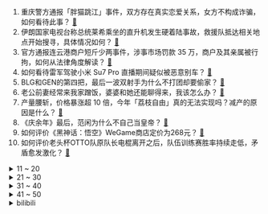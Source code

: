 1. 重庆警方通报「胖猫跳江」事件，双方存在真实恋爱关系，女方不构成诈骗，如何看待此事？ [:link:](https://www.zhihu.com/question/656524797)
2. 伊朗国家电视台称总统莱希乘坐的直升机发生硬着陆事故，救援队抵达相关地点开始搜寻，具体情况如何？ [:link:](https://www.zhihu.com/question/656533897)
3. 官方通报连云港商户短斤少两事件，涉事市场罚款 35 万，商户及其亲属被行拘，如何从法律角度解读？ [:link:](https://www.zhihu.com/question/656512636)
4. 如何看待雷军驾驶小米 Su7 Pro 直播期间疑似被恶意别车？ [:link:](https://www.zhihu.com/question/656417630)
5. BLG和GEN的第四把，最后一波双射手为什么不打团却要偷家？ [:link:](https://www.zhihu.com/question/656536821)
6. 老公前妻经常来我家蹭饭，婆婆和她还能聊得来，我该怎么办？ [:link:](https://www.zhihu.com/question/656149260)
7. 产量腰斩，价格暴涨超 10 倍，今年「荔枝自由」真的无法实现吗？减产的原因是什么？ [:link:](https://www.zhihu.com/question/656485042)
8. 《庆余年》最后，范闲为什么不自己当皇帝？ [:link:](https://www.zhihu.com/question/642254082)
9. 如何评价《黑神话：悟空》WeGame商店定价为268元？ [:link:](https://www.zhihu.com/question/656527126)
10. 如何评价老头杯OTTO队原队长电棍离开之后，队伍训练赛胜率持续走低，矛盾愈发激化？ [:link:](https://www.zhihu.com/question/656383241)
<details>
<summary>11 ~ 20</summary>

11. 《歌手2024》比赛的是歌手，为什么观众持续破防？背后是怎样的大众情绪？ [:link:](https://www.zhihu.com/question/656284481)
12. 离婚冷静期男子持刀闯妻子家被反杀，女方被认定属正当防卫，如何从法律角度解读？ [:link:](https://www.zhihu.com/question/656285179)
13. 2023 MSI 总决赛 GEN 3:1 BLG 夺队史首个季中赛冠军，如何评价这场比赛？ [:link:](https://www.zhihu.com/question/656517548)
14. 95 后小伙毕业后回乡当村医，记下 1192 位村民健康信息，对于他的选择你怎么看？ [:link:](https://www.zhihu.com/question/656161887)
15. 有哪些因高空坠落而死的历史人物？ [:link:](https://www.zhihu.com/question/654893547)
16. 你听说过最没用的冷知识是啥？ [:link:](https://www.zhihu.com/question/62631815)
17. 孩子写作业比较慢，该怎么办？ [:link:](https://www.zhihu.com/question/656064365)
18. 为什么将《徐霞客游记》的开篇日设定为中国旅游日? [:link:](https://www.zhihu.com/question/656446628)
19. 一个人的第六感到底有多准？ [:link:](https://www.zhihu.com/question/287297211)
20. 怎样做到“不抱怨”？ [:link:](https://www.zhihu.com/question/20064565)
</details>
<details>
<summary>21 ~ 30</summary>

21. 有没有全盘照搬资本主义发达国家体制而失败的国家的例子？ [:link:](https://www.zhihu.com/question/653545903)
22. 雷军登顶《歌手》摇人榜第一，本人直播回应「不要开玩笑了，谢谢大家的支持」，如何看待此事？ [:link:](https://www.zhihu.com/question/656401935)
23. 主角的超能力设定为控制水，技能招式如何玩出花样? [:link:](https://www.zhihu.com/question/387480003)
24. 如何从心理学角度，看待「未成年犯罪心理的形成」？作为家长，如何及时识别及正确引导？ [:link:](https://www.zhihu.com/question/649374494)
25. 《崩坏:星穹铁道》中知更鸟的诱惑在哪里? [:link:](https://www.zhihu.com/question/651084638)
26. 真正的清醒是什么样的？ [:link:](https://www.zhihu.com/question/643217809)
27. 房产新政出台地产股拉升，地产相关 ETF 集体涨逾 3%，后续走势如何？ [:link:](https://www.zhihu.com/question/656296400)
28. 当你心情烦躁时，阅读哪些文章或者书籍可以让你平复心情？ [:link:](https://www.zhihu.com/question/655538105)
29. 马斯克最新动作，脑机试验开始招募第二名患者，首试者称「这款设备让我震惊」，哪些信息值得关注？ [:link:](https://www.zhihu.com/question/656478364)
30. 理性讨论，2024msi是不是GEN的定制版本？ [:link:](https://www.zhihu.com/question/656527086)
</details>
<details>
<summary>31 ~ 40</summary>

31. 人行征信中心这个单位的待遇和发展前景如何？ [:link:](https://www.zhihu.com/question/479647167)
32. 如何评价电视剧《庆余年第二季》7-8 集？ [:link:](https://www.zhihu.com/question/656415252)
33. 你最近十年用的哪种品牌的手机？ [:link:](https://www.zhihu.com/question/656013838)
34. 金价达 740 元/克，机构和分析师称「金价未来仍有上涨空间」，可能上涨多少？ [:link:](https://www.zhihu.com/question/656483738)
35. 5 月 19-21 日广东广西福建等地将有大暴雨，目前情况如何？需要做好哪些应对措施？ [:link:](https://www.zhihu.com/question/656486065)
36. 南京多家市场被曝缺斤短两，举报者被市场人员抢摔手机，官方回应「已立案调查」，消费者如何维护自身权益？ [:link:](https://www.zhihu.com/question/656481925)
37. 如何评价周深新专辑《反深代词》？ [:link:](https://www.zhihu.com/question/656485633)
38. 普通人靠什么出头？ [:link:](https://www.zhihu.com/question/656302028)
39. 广东人将挑战暴雨上班 30 天，气象部门预计今年龙舟水总体略偏重，什么是龙舟水？需要做好哪些准备？ [:link:](https://www.zhihu.com/question/656477975)
40. 问界再发新M7 Max 焕新版，此次升级可以购入吗？ [:link:](https://www.zhihu.com/question/656277704)
</details>
<details>
<summary>41 ~ 50</summary>

41. 最治愈你的一句话是什么？ [:link:](https://www.zhihu.com/question/656386924)
42. 《原神》中“七神掉价”是不是水草武力羸弱而给人的错觉? [:link:](https://www.zhihu.com/question/655046785)
43. 如果把桥都拆了，图们江可否被疏浚至具备航运价值？ [:link:](https://www.zhihu.com/question/396485576)
44. 5 月 19 日山西大同市阳高县发生 3.9 级地震，哪些地方有震感？遇到地震如何避险？ [:link:](https://www.zhihu.com/question/656447605)
45. 23-24 赛季英超曼城 3:1 西汉姆联强势夺联赛四连冠，杜库倒钩破门，如何评价这场比赛？ [:link:](https://www.zhihu.com/question/656535511)
46. 2024 季中冠军赛决赛 GEN VS BLG，如何评价这场比赛？ [:link:](https://www.zhihu.com/question/656497281)
47. 怎么看待《黑神话：悟空》WeGame预告，2024.8.20同步发售？ [:link:](https://www.zhihu.com/question/656521234)
48. 天猫 618 开卖发放海量美妆大额券，大家都打算在本次 618 入手哪些优质美妆好物？ [:link:](https://www.zhihu.com/question/656302220)
49. 怎么看待在5月17日沪渝高速湖北蔡甸段运输卡车和多辆问界M5、问界M7、问界M9商品车起火？ [:link:](https://www.zhihu.com/question/656387766)
50. 米哈游那么喜欢基督故事那他怎么体现中国思想的啊？ [:link:](https://www.zhihu.com/question/654416753)
</details><details>
<summary>bilibili</summary>

</details>